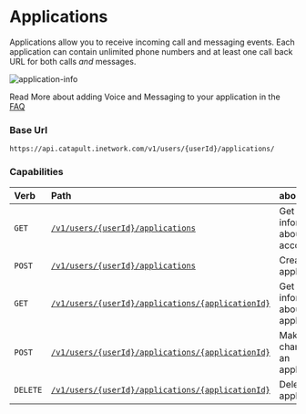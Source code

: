 # Applications
Applications allow you to receive incoming call and messaging events.  Each application can contain unlimited phone numbers and at least one call back URL for both calls _and_ messages.

![application-info](../../images/app-welcome.png)

<aside class="alert general small">
<p>
Read More about adding Voice and Messaging to your application in the <a href="http://dev.bandwidth.com/faq/#general">FAQ</a>
</p>
</aside>

### Base Url
`https://api.catapult.inetwork.com/v1/users/{userId}/applications/`

### Capabilities

| Verb                               | Path                                                                                    | about                                |
|:-----------------------------------|:----------------------------------------------------------------------------------------|:-------------------------------------|
| <code class="get">GET</code>       | [`/v1/users/{userId}/applications`](getApplications.md)                                 | Get information about your account   |
| <code class="post">POST</code>     | [`/v1/users/{userId}/applications`](postApplications.md)                                | Create an application                |
| <code class="get">GET</code>       | [`/v1/users/{userId}/applications/{applicationId}`](getApplicationsApplicationId.md)    | Get information about an application |
| <code class="post">POST</code>     | [`/v1/users/{userId}/applications/{applicationId}`](postApplicationsApplicationId.md)   | Make changes to an application       |
| <code class="delete">DELETE</code> | [`/v1/users/{userId}/applications/{applicationId}`](deleteApplicationsApplicationId.md) | Delete an application                |
